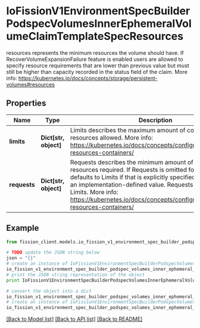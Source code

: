 # IoFissionV1EnvironmentSpecBuilderPodspecVolumesInnerEphemeralVolumeClaimTemplateSpecResources

resources represents the minimum resources the volume should have. If RecoverVolumeExpansionFailure feature is enabled users are allowed to specify resource requirements that are lower than previous value but must still be higher than capacity recorded in the status field of the claim. More info: https://kubernetes.io/docs/concepts/storage/persistent-volumes#resources

## Properties

Name | Type | Description | Notes
------------ | ------------- | ------------- | -------------
**limits** | **Dict[str, object]** | Limits describes the maximum amount of compute resources allowed. More info: https://kubernetes.io/docs/concepts/configuration/manage-resources-containers/ | [optional] 
**requests** | **Dict[str, object]** | Requests describes the minimum amount of compute resources required. If Requests is omitted for a container, it defaults to Limits if that is explicitly specified, otherwise to an implementation-defined value. Requests cannot exceed Limits. More info: https://kubernetes.io/docs/concepts/configuration/manage-resources-containers/ | [optional] 

## Example

```python
from fission_client.models.io_fission_v1_environment_spec_builder_podspec_volumes_inner_ephemeral_volume_claim_template_spec_resources import IoFissionV1EnvironmentSpecBuilderPodspecVolumesInnerEphemeralVolumeClaimTemplateSpecResources

# TODO update the JSON string below
json = "{}"
# create an instance of IoFissionV1EnvironmentSpecBuilderPodspecVolumesInnerEphemeralVolumeClaimTemplateSpecResources from a JSON string
io_fission_v1_environment_spec_builder_podspec_volumes_inner_ephemeral_volume_claim_template_spec_resources_instance = IoFissionV1EnvironmentSpecBuilderPodspecVolumesInnerEphemeralVolumeClaimTemplateSpecResources.from_json(json)
# print the JSON string representation of the object
print IoFissionV1EnvironmentSpecBuilderPodspecVolumesInnerEphemeralVolumeClaimTemplateSpecResources.to_json()

# convert the object into a dict
io_fission_v1_environment_spec_builder_podspec_volumes_inner_ephemeral_volume_claim_template_spec_resources_dict = io_fission_v1_environment_spec_builder_podspec_volumes_inner_ephemeral_volume_claim_template_spec_resources_instance.to_dict()
# create an instance of IoFissionV1EnvironmentSpecBuilderPodspecVolumesInnerEphemeralVolumeClaimTemplateSpecResources from a dict
io_fission_v1_environment_spec_builder_podspec_volumes_inner_ephemeral_volume_claim_template_spec_resources_form_dict = io_fission_v1_environment_spec_builder_podspec_volumes_inner_ephemeral_volume_claim_template_spec_resources.from_dict(io_fission_v1_environment_spec_builder_podspec_volumes_inner_ephemeral_volume_claim_template_spec_resources_dict)
```
[[Back to Model list]](../README.md#documentation-for-models) [[Back to API list]](../README.md#documentation-for-api-endpoints) [[Back to README]](../README.md)


